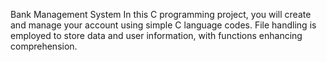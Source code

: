 Bank Management System
In this C programming project, you will create and manage your account using simple C language codes. File handling is employed to store data and user information, with functions enhancing comprehension.
